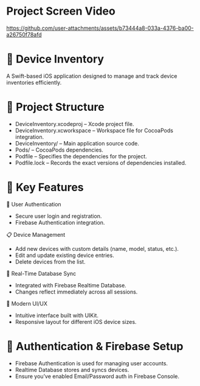 # Project Screen Video

https://github.com/user-attachments/assets/b73444a8-033a-4376-ba00-a26750f78afd

# 📱 Device Inventory

A Swift-based iOS application designed to manage and track device inventories efficiently.

# 📂 Project Structure
* DeviceInventory.xcodeproj – Xcode project file.
* DeviceInventory.xcworkspace – Workspace file for CocoaPods integration.
* DeviceInventory/ – Main application source code.
* Pods/ – CocoaPods dependencies.
* Podfile – Specifies the dependencies for the project.
* Podfile.lock – Records the exact versions of dependencies installed.

# 🧩 Key Features

👤 User Authentication
* Secure user login and registration.
* Firebase Authentication integration.

📋 Device Management
* Add new devices with custom details (name, model, status, etc.).
* Edit and update existing device entries.
* Delete devices from the list.

📡 Real-Time Database Sync
* Integrated with Firebase Realtime Database.
* Changes reflect immediately across all sessions.

🎨 Modern UI/UX
* Intuitive interface built with UIKit.
* Responsive layout for different iOS device sizes.

# 🔐 Authentication & Firebase Setup

* Firebase Authentication is used for managing user accounts.
* Realtime Database stores and syncs devices.
* Ensure you’ve enabled Email/Password auth in Firebase Console.

